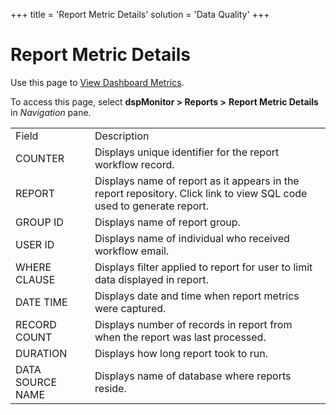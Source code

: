 +++
title = 'Report Metric Details'
solution = 'Data Quality'
+++

# Report Metric Details

<div class="use">

Use this page to [View Dashboard
Metrics](../Use_Cases/View_Dashboard_Metrics.htm).

</div>

To access this page, select <span style="font-weight: bold;">dspMonitor
\> </span>**Reports \>** **Report Metric Details**
in *Navigation* pane.

|                  |                                                                                                                      |
| ---------------- | -------------------------------------------------------------------------------------------------------------------- |
| Field            | Description                                                                                                          |
| COUNTER          | Displays unique identifier for the report workflow record.                                                           |
| REPORT           | Displays name of report as it appears in the report repository. Click link to view SQL code used to generate report. |
| GROUP ID         | Displays name of report group.                                                                                       |
| USER ID          | Displays name of individual who received workflow email.                                                             |
| WHERE CLAUSE     | Displays filter applied to report for user to limit data displayed in report.                                        |
| DATE TIME        | Displays date and time when report metrics were captured.                                                            |
| RECORD COUNT     | Displays number of records in report from when the report was last processed.                                        |
| DURATION         | Displays how long report took to run.                                                                                |
| DATA SOURCE NAME | Displays name of database where reports reside.                                                                      |
